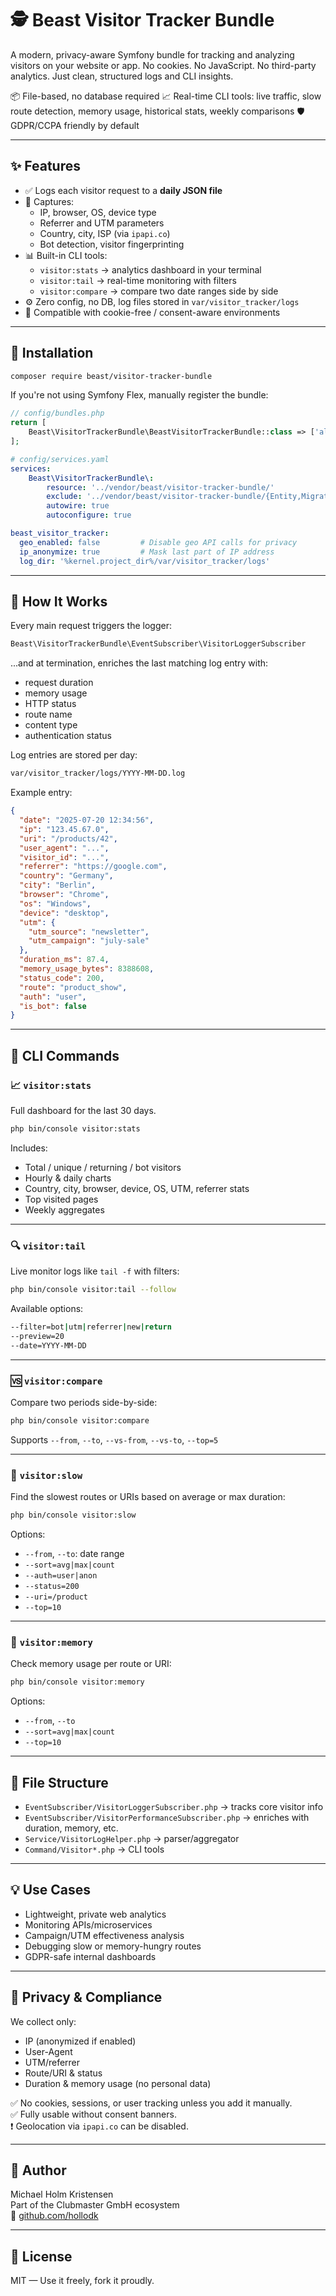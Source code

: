 # 🕵️ Beast Visitor Tracker Bundle

A modern, privacy-aware Symfony bundle for tracking and analyzing visitors on your website or app.
No cookies. No JavaScript. No third-party analytics. Just clean, structured logs and CLI insights.

📦 File-based, no database required
📈 Real-time CLI tools: live traffic, slow route detection, memory usage, historical stats, weekly comparisons
🛡️ GDPR/CCPA friendly by default

---

## ✨ Features

- ✅ Logs each visitor request to a **daily JSON file**
- 📍 Captures:
  - IP, browser, OS, device type
  - Referrer and UTM parameters
  - Country, city, ISP (via `ipapi.co`)
  - Bot detection, visitor fingerprinting
- 📊 Built-in CLI tools:
  - `visitor:stats` → analytics dashboard in your terminal
  - `visitor:tail` → real-time monitoring with filters
  - `visitor:compare` → compare two date ranges side by side
- ⚙️ Zero config, no DB, log files stored in `var/visitor_tracker/logs`
- 🔐 Compatible with cookie-free / consent-aware environments

---

## 🚀 Installation

```bash
composer require beast/visitor-tracker-bundle
```

If you're not using Symfony Flex, manually register the bundle:

```php
// config/bundles.php
return [
    Beast\VisitorTrackerBundle\BeastVisitorTrackerBundle::class => ['all' => true],
];
```

```yaml
# config/services.yaml
services:
    Beast\VisitorTrackerBundle\:
        resource: '../vendor/beast/visitor-tracker-bundle/'
        exclude: '../vendor/beast/visitor-tracker-bundle/{Entity,Migrations,Tests}'
        autowire: true
        autoconfigure: true
```

```yaml
beast_visitor_tracker:
  geo_enabled: false         # Disable geo API calls for privacy
  ip_anonymize: true         # Mask last part of IP address
  log_dir: '%kernel.project_dir%/var/visitor_tracker/logs'
```

---

## 🧠 How It Works

Every main request triggers the logger:

```php
Beast\VisitorTrackerBundle\EventSubscriber\VisitorLoggerSubscriber
```

...and at termination, enriches the last matching log entry with:

* request duration
* memory usage
* HTTP status
* route name
* content type
* authentication status

Log entries are stored per day:

```bash
var/visitor_tracker/logs/YYYY-MM-DD.log
```

Example entry:

```json
{
  "date": "2025-07-20 12:34:56",
  "ip": "123.45.67.0",
  "uri": "/products/42",
  "user_agent": "...",
  "visitor_id": "...",
  "referrer": "https://google.com",
  "country": "Germany",
  "city": "Berlin",
  "browser": "Chrome",
  "os": "Windows",
  "device": "desktop",
  "utm": {
    "utm_source": "newsletter",
    "utm_campaign": "july-sale"
  },
  "duration_ms": 87.4,
  "memory_usage_bytes": 8388608,
  "status_code": 200,
  "route": "product_show",
  "auth": "user",
  "is_bot": false
}
```

---

## 🧪 CLI Commands

### 📈 `visitor:stats`

Full dashboard for the last 30 days.

```bash
php bin/console visitor:stats
```

Includes:

* Total / unique / returning / bot visitors
* Hourly & daily charts
* Country, city, browser, device, OS, UTM, referrer stats
* Top visited pages
* Weekly aggregates

---

### 🔍 `visitor:tail`

Live monitor logs like `tail -f` with filters:

```bash
php bin/console visitor:tail --follow
```

Available options:

```bash
--filter=bot|utm|referrer|new|return
--preview=20
--date=YYYY-MM-DD
```

---

### 🆚 `visitor:compare`

Compare two periods side-by-side:

```bash
php bin/console visitor:compare
```

Supports `--from`, `--to`, `--vs-from`, `--vs-to`, `--top=5`

---

### 🐢 `visitor:slow`

Find the slowest routes or URIs based on average or max duration:

```bash
php bin/console visitor:slow
```

Options:

* `--from`, `--to`: date range
* `--sort=avg|max|count`
* `--auth=user|anon`
* `--status=200`
* `--uri=/product`
* `--top=10`

---

### 🧠 `visitor:memory`

Check memory usage per route or URI:

```bash
php bin/console visitor:memory
```

Options:

* `--from`, `--to`
* `--sort=avg|max|count`
* `--top=10`

---

## 📂 File Structure

* `EventSubscriber/VisitorLoggerSubscriber.php` → tracks core visitor info
* `EventSubscriber/VisitorPerformanceSubscriber.php` → enriches with duration, memory, etc.
* `Service/VisitorLogHelper.php` → parser/aggregator
* `Command/Visitor*.php` → CLI tools

---

## 💡 Use Cases

* Lightweight, private web analytics
* Monitoring APIs/microservices
* Campaign/UTM effectiveness analysis
* Debugging slow or memory-hungry routes
* GDPR-safe internal dashboards

---

## 🔐 Privacy & Compliance

We collect only:

* IP (anonymized if enabled)
* User-Agent
* UTM/referrer
* Route/URI & status
* Duration & memory usage (no personal data)

✅ No cookies, sessions, or user tracking unless you add it manually.  
✅ Fully usable without consent banners.  
❗ Geolocation via `ipapi.co` can be disabled.

---

## 👤 Author

Michael Holm Kristensen  
Part of the Clubmaster GmbH ecosystem  
🔗 [github.com/hollodk](https://github.com/hollodk)

---

## 📄 License

MIT — Use it freely, fork it proudly.
